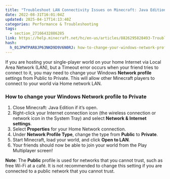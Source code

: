 ```yaml
---
title: "Troubleshoot LAN Connectivity Issues on Minecraft: Java Edition for Windows"
date: 2022-08-31T16:01:04Z
updated: 2025-04-17T14:13:40Z
categories: Performance & Troubleshooting
tags:
  - section_27166432886285
link: https://help.minecraft.net/hc/en-us/articles/8826295828493-Troubleshoot-LAN-Connectivity-Issues-on-Minecraft-Java-Edition-for-Windows
hash:
  h_01JPWTPAR8JP63NKD9D9V6N0RJ: how-to-change-your-windows-network-profile-to-private
---
```


If you are hosting your single-player world on your home Internet via Local Area Network (LAN), but a Timeout error occurs when your friend tries to connect to it, you may need to change your Windows **Network profile** settings from Public to Private. This will allow other Minecraft players to connect to your world via Home network LAN.

### How to change your Windows Network profile to Private

1.  Close Minecraft: Java Edition if it’s open. 
2.  Right-click your Internet connection icon (the wireless connection or network icon in the System Tray) and select **Network & Internet settings**. 
3.  Select **Properties** for your Home Network connection. 
4.  Under **Network Profile Type**, change the type from **Public** to **Private**. 
5.  Start Minecraft, load your world, and click **Open to LAN**.
6.  Your friends should now be able to join your world from the Play Multiplayer screen!

**Note**: The **Public** profile is used for networks that you cannot trust, such as free Wi-Fi at a café. It is not recommended to change this setting if you are connected to a public network that you cannot trust.
